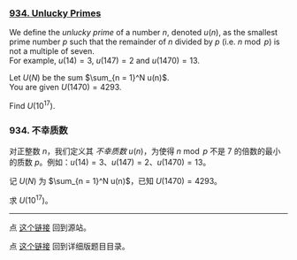### [934. Unlucky Primes](https://projecteuler.net/problem=934)

We define the *unlucky prime* of a number $n$, denoted $u(n)$, as the smallest prime number $p$ such that the remainder of $n$ divided by $p$ (i.e. $n \bmod p$) is not a multiple of seven.  
For example, $u(14) = 3$, $u(147) = 2$ and $u(1470) = 13$.

Let $U(N)$ be the sum $\sum_{n = 1}^N u(n)$.  
You are given $U(1470) = 4293$.

Find $U(10^{17})$.

### 934. 不幸质数

对正整数 $n$，我们定义其 *不幸质数* $u(n)$，为使得 $n \bmod p$ 不是 $7$ 的倍数的最小的质数 $p$。例如：$u(14) = 3$、$u(147) = 2$、$u(1470) = 13$。

记 $U(N)$ 为 $\sum_{n = 1}^N u(n)$，已知 $U(1470) = 4293$。

求 $U(10^{17})$。

---

点 [这个链接](https://fsy-juruo.github.io/pe-chinese-translation/) 回到源站。

点 [这个链接](https://fsy-juruo.github.io/pe-chinese-translation/detailed_content_archives.html) 回到详细版题目目录。


